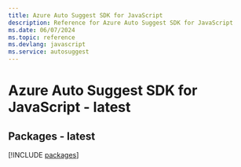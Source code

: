 ```yaml
---
title: Azure Auto Suggest SDK for JavaScript
description: Reference for Azure Auto Suggest SDK for JavaScript
ms.date: 06/07/2024
ms.topic: reference
ms.devlang: javascript
ms.service: autosuggest
---
```

# Azure Auto Suggest SDK for JavaScript - latest
## Packages - latest
[!INCLUDE [packages](auto-suggest-index.md)]